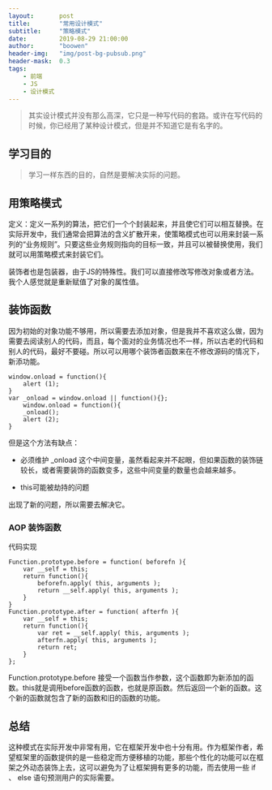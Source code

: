 ```yaml
---
layout:       post
title:        "常用设计模式"
subtitle:     "策略模式"
date:         2019-08-29 21:00:00
author:       "boowen"
header-img:   "img/post-bg-pubsub.png"
header-mask:  0.3
tags:
    - 前端
    - JS
    - 设计模式
---
```

>其实设计模式并没有那么高深，它只是一种写代码的套路。或许在写代码的时候，你已经用了某种设计模式，但是并不知道它是有名字的。

## 学习目的

>学习一样东西的目的，自然是要解决实际的问题。



## 用策略模式

定义：定义一系列的算法，把它们一个个封装起来，并且使它们可以相互替换。在实际开发中，我们通常会把算法的含义扩散开来，使策略模式也可以用来封装一系列的“业务规则”。只要这些业务规则指向的目标一致，并且可以被替换使用，我们就可以用策略模式来封装它们。

装饰者也是包装器，由于JS的特殊性。我们可以直接修改写修改对象或者方法。我个人感觉就是重新赋值了对象的属性值。

## 装饰函数

因为初始的对象功能不够用，所以需要去添加对象，但是我并不喜欢这么做，因为需要去阅读别人的代码，而且，每个面对的业务情况也不一样，所以古老的代码和别人的代码，最好不要碰。所以可以用哪个装饰者函数来在不修改源码的情况下，新添功能。

```
window.onload = function(){
    alert (1);
}
var _onload = window.onload || function(){};
    window.onload = function(){
    _onload();
    alert (2);
}
```

但是这个方法有缺点：

-  必须维护 _onload 这个中间变量，虽然看起来并不起眼，但如果函数的装饰链较长，或者需要装饰的函数变多，这些中间变量的数量也会越来越多。

- this可能被劫持的问题

出现了新的问题，所以需要去解决它。

### AOP 装饰函数

代码实现

```
Function.prototype.before = function( beforefn ){
    var __self = this;
    return function(){
        beforefn.apply( this, arguments );
        return __self.apply( this, arguments );
    }
}
Function.prototype.after = function( afterfn ){
    var __self = this;
    return function(){
        var ret = __self.apply( this, arguments );
        afterfn.apply( this, arguments );
        return ret;
    }
};
```

Function.prototype.before 接受一个函数当作参数，这个函数即为新添加的函数。this就是调用before函数的函数，也就是原函数。然后返回一个新的函数。这个新的函数就包含了新的函数和旧的函数的功能。

## 总结
这种模式在实际开发中非常有用，它在框架开发中也十分有用。作为框架作者，希望框架里的函数提供的是一些稳定而方便移植的功能，那些个性化的功能可以在框架之外动态装饰上去，这可以避免为了让框架拥有更多的功能，而去使用一些 if 、 else 语句预测用户的实际需要。